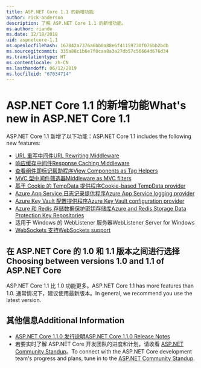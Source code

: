 ```yaml
---
title: ASP.NET Core 1.1 的新增功能
author: rick-anderson
description: 了解 ASP.NET Core 1.1 的新增功能。
ms.author: riande
ms.date: 12/18/2018
uid: aspnetcore-1.1
ms.openlocfilehash: 167842a7376a6bb0a88e6f41159730f076bb2bdb
ms.sourcegitcommit: 335a88c1b6e7f0caa8a3a27db57c56664d676d34
ms.translationtype: HT
ms.contentlocale: zh-CN
ms.lasthandoff: 06/12/2019
ms.locfileid: "67034714"
---
```

# <a name="whats-new-in-aspnet-core-11"></a><span data-ttu-id="65716-103">ASP.NET Core 1.1 的新增功能</span><span class="sxs-lookup"><span data-stu-id="65716-103">What's new in ASP.NET Core 1.1</span></span>

<span data-ttu-id="65716-104">ASP.NET Core 1.1 新增了以下功能：</span><span class="sxs-lookup"><span data-stu-id="65716-104">ASP.NET Core 1.1 includes the following new features:</span></span>

- [<span data-ttu-id="65716-105">URL 重写中间件</span><span class="sxs-lookup"><span data-stu-id="65716-105">URL Rewriting Middleware</span></span>](xref:fundamentals/url-rewriting)
- [<span data-ttu-id="65716-106">响应缓存中间件</span><span class="sxs-lookup"><span data-stu-id="65716-106">Response Caching Middleware</span></span>](xref:performance/caching/middleware)
- [<span data-ttu-id="65716-107">查看组件即标记帮助程序</span><span class="sxs-lookup"><span data-stu-id="65716-107">View Components as Tag Helpers</span></span>](xref:mvc/views/view-components#invoking-a-view-component-as-a-tag-helper)
- [<span data-ttu-id="65716-108">MVC 型中间件筛选器</span><span class="sxs-lookup"><span data-stu-id="65716-108">Middleware as MVC filters</span></span>](xref:mvc/controllers/filters#using-middleware-in-the-filter-pipeline)
- [<span data-ttu-id="65716-109">基于 Cookie 的 TempData 提供程序</span><span class="sxs-lookup"><span data-stu-id="65716-109">Cookie-based TempData provider</span></span>](xref:fundamentals/app-state#tempdata)
- [<span data-ttu-id="65716-110">Azure App Service 日志记录提供程序</span><span class="sxs-lookup"><span data-stu-id="65716-110">Azure App Service logging provider</span></span>](xref:fundamentals/logging/index#azure-app-service-provider)
- [<span data-ttu-id="65716-111">Azure Key Vault 配置提供程序</span><span class="sxs-lookup"><span data-stu-id="65716-111">Azure Key Vault configuration provider</span></span>](xref:security/key-vault-configuration)
- [<span data-ttu-id="65716-112">Azure 和 Redis 存储数据保护密钥存储库</span><span class="sxs-lookup"><span data-stu-id="65716-112">Azure and Redis Storage Data Protection Key Repositories</span></span>](xref:security/data-protection/implementation/key-storage-providers)
- <span data-ttu-id="65716-113">适用于 Windows 的 WebListener 服务器</span><span class="sxs-lookup"><span data-stu-id="65716-113">WebListener Server for Windows</span></span>
- [<span data-ttu-id="65716-114">WebSockets 支持</span><span class="sxs-lookup"><span data-stu-id="65716-114">WebSockets support</span></span>](xref:fundamentals/websockets)

## <a name="choosing-between-versions-10-and-11-of-aspnet-core"></a><span data-ttu-id="65716-115">在 ASP.NET Core 的 1.0 和 1.1 版本之间进行选择</span><span class="sxs-lookup"><span data-stu-id="65716-115">Choosing between versions 1.0 and 1.1 of ASP.NET Core</span></span>

<span data-ttu-id="65716-116">ASP.NET Core 1.1 比 1.0 功能更多。</span><span class="sxs-lookup"><span data-stu-id="65716-116">ASP.NET Core 1.1 has more features than 1.0.</span></span> <span data-ttu-id="65716-117">通常情况下，建议使用最新版本。</span><span class="sxs-lookup"><span data-stu-id="65716-117">In general, we recommend you use the latest version.</span></span>

## <a name="additional-information"></a><span data-ttu-id="65716-118">其他信息</span><span class="sxs-lookup"><span data-stu-id="65716-118">Additional Information</span></span>

- [<span data-ttu-id="65716-119">ASP.NET Core 1.1.0 发行说明</span><span class="sxs-lookup"><span data-stu-id="65716-119">ASP.NET Core 1.1.0 Release Notes</span></span>](https://github.com/aspnet/Home/releases/tag/1.1.0)
- <span data-ttu-id="65716-120">若要实时了解 ASP.NET Core 开发团队的进度和计划，请收看 [ASP.NET Community Standup](https://live.asp.net/)。</span><span class="sxs-lookup"><span data-stu-id="65716-120">To connect with the ASP.NET Core development team's progress and plans, tune in to the [ASP.NET Community Standup](https://live.asp.net/).</span></span>
